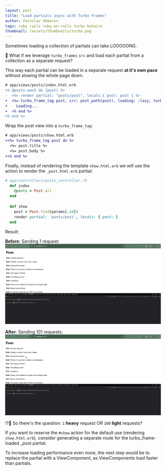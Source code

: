 ```yaml
---
layout: post
title: "Load partials async with Turbo Frames"
author: Yaroslav Shmarov
tags: ruby rails ruby-on-rails turbo hotwire
thumbnail: /assets/thumbnails/turbo.png
---
```


Sometimes loading a collection of partials can take LOOOOONG.

🤔 What if we leverage `turbo_frames` `src` and load each partial from a collection as a separate request?

This way each partial can be loaded in a separate request **at it's own pace** without slowing the whole page down.

```diff
# app/views/posts/index.html.erb
<% @posts.each do |post| %>
-  <%= render partial: "posts/post", locals:{ post: post } %>
+  <%= turbo_frame_tag post, src: post_path(post), loading: :lazy, turbo_frame: "_top" do %>
+    Loading...
+  <% end %>
<% end %>
```

Wrap the post view into a `turbo_frame_tag`:

```diff
# app/views/posts/show.html.erb
+<%= turbo_frame_tag post do %>
  <%= post.title %>
  <%= post.body %>
+<% end %>
```

Finally, instead of rendering the template `show.html.erb` we will use the action to render the `_post.html.erb` partial:

```ruby
# app/controllers/posts_controller.rb
  def index
    @posts = Post.all
  end

  def show
    post = Post.find(params[:id])
    render partial: 'posts/post', locals: { post: }
  end
```

Result:

**Before**: Sending 1 request:
![1-request.gif](/assets/images/1-request.gif)

**After**: Sending 101 requests:
![101-request.gif](/assets/images/101-request.gif)

⁉️🤔 So there's the question: `1` **heavy** request OR `100` **light** requests?

If you want to reserve the `#show` action for the default use (rendering `show.html.erb`), consider generating a separate route for the turbo_frame-loaded _post partial.

To increase loading performance even more, the next step would be to replace the partial with a ViewComponent, as ViewComponents load faster than partials.

